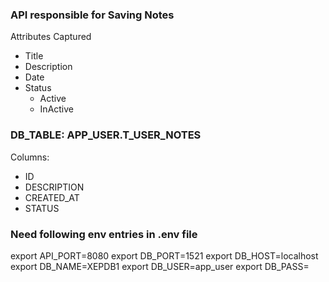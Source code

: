 ### API responsible for Saving Notes

Attributes Captured

- Title
- Description
- Date
- Status
  - Active
  - InActive

### DB_TABLE: APP_USER.T_USER_NOTES

Columns:

- ID
- DESCRIPTION
- CREATED_AT
- STATUS

### Need following env entries in .env file

export API_PORT=8080
export DB_PORT=1521
export DB_HOST=localhost
export DB_NAME=XEPDB1
export DB_USER=app_user
export DB_PASS=
